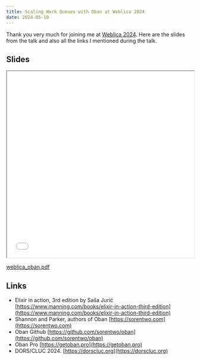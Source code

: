 ```yaml
---
title: Scaling Work Queues with Oban at Weblica 2024
date: 2024-05-10
---
```


Thank you very much for joining me at [Weblica 2024](https://weblica.hr/en/weblica/). Here are the slides from the talk and also all the links I mentioned during the talk.

## Slides

<iframe width="100%" height="500px" src="/talks/weblica_oban.pdf"></iframe>

[weblica_oban.pdf](/talks/weblica_oban.pdf)

## Links

- Elixir in action, 3rd edition by Saša Jurić [https://www.manning.com/books/elixir-in-action-third-edition](https://www.manning.com/books/elixir-in-action-third-edition)
- Shannon and Parker, authors of Oban [https://sorentwo.com](https://sorentwo.com)
- Oban Github [https://github.com/sorentwo/oban](https://github.com/sorentwo/oban)
- Oban Pro [https://getoban.pro](https://getoban.pro)
- DORS/CLUC 2024. [https://dorscluc.org](https://dorscluc.org)
